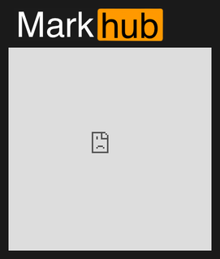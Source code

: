 <style>
    h1 { display :none !important }
    div.container-lg.markdown-body {
        padding: 0 !important;
        margin: 0 !important;
    }
    html, body {
        background: #1a1a1a !important
    }
    .markhub__header {
        padding: 10px;
    }
</style>
<div class="markhub">
    <div class="markhub__header">
        <img src="markhub.png" />
    </div>
    <div>
        <iframe
            src="https://player.twitch.tv/?video=PleasantAthleticJackalSMOrc"
            height="400"
            width="400"
            frameborder="false"
            scrolling="false"
            autoplay="true"
            muted="false"
            allowfullscreen="true">
        </iframe>
    </div>
</div>
<script>

</script>
